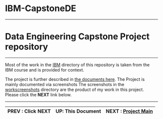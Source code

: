 # IBM-CapstoneDE

---

# Data Engineering Capstone Project repository

---

Most of the work in the [IBM](IBM) directory of this repository is taken from the IBM course and is provided for context. 
 
 
The project is further described in [the documents here](Documentation/Project.md). The Project is mainly documented via screenshots
The screenshots in the [workscreenshots](workscreenshots/) directory are the product of my work in this project.
Please click the **NEXT** link below.

---
|  PREV : **Click NEXT** | UP:  **This Document** | NEXT : [Project Main](Documentation/Project.md)
|---|---|---|
